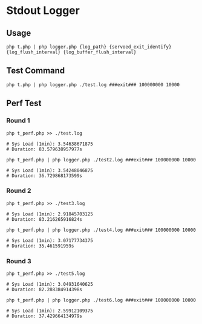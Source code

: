 # Stdout Logger

## Usage

```
php t.php | php logger.php {log_path} {servoed_exit_identify} {log_flush_interval} {log_buffer_flush_interval}
```

## Test Command

```
php t.php | php logger.php ./test.log ###exit### 100000000 10000
```

## Perf Test

### Round 1

```
php t_perf.php >> ./test.log

# Sys Load (1min): 3.54638671875
# Duration: 83.579638957977s
```

```
php t_perf.php | php logger.php ./test2.log ###exit### 100000000 10000

# Sys Load (1min): 3.54248046875
# Duration: 36.729868173599s
```

### Round 2

```
php t_perf.php >> ./test3.log

# Sys Load (1min): 2.91845703125
# Duration: 83.216265916824s
```

```
php t_perf.php | php logger.php ./test4.log ###exit### 100000000 10000

# Sys Load (1min): 3.07177734375
# Duration: 35.461591959s
```

### Round 3

```
php t_perf.php >> ./test5.log

# Sys Load (1min): 3.04931640625
# Duration: 82.288384914398s
```

```
php t_perf.php | php logger.php ./test6.log ###exit### 100000000 10000

# Sys Load (1min): 2.59912109375
# Duration: 37.429664134979s
```
